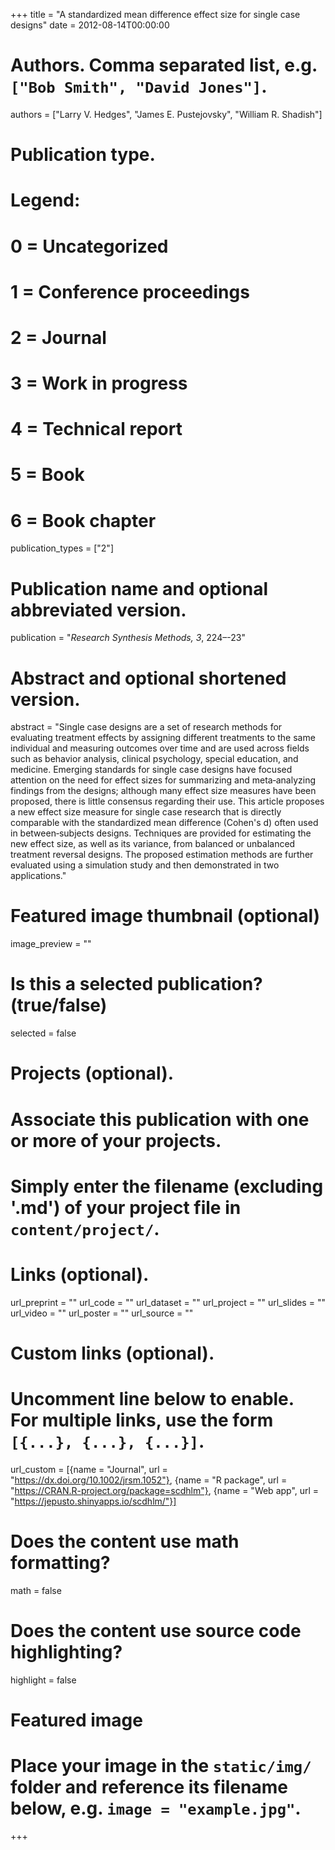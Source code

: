+++
title = "A standardized mean difference effect size for single case designs"
date = 2012-08-14T00:00:00

# Authors. Comma separated list, e.g. `["Bob Smith", "David Jones"]`.
authors = ["Larry V. Hedges", "James E. Pustejovsky", "William R. Shadish"]

# Publication type.
# Legend:
# 0 = Uncategorized
# 1 = Conference proceedings
# 2 = Journal
# 3 = Work in progress
# 4 = Technical report
# 5 = Book
# 6 = Book chapter
publication_types = ["2"]

# Publication name and optional abbreviated version.
publication = "_Research Synthesis Methods, 3_, 224–-23"

# Abstract and optional shortened version.
abstract = "Single case designs are a set of research methods for evaluating treatment effects by assigning different treatments to the same individual and measuring outcomes over time and are used across fields such as behavior analysis, clinical psychology, special education, and medicine. Emerging standards for single case designs have focused attention on the need for effect sizes for summarizing and meta‐analyzing findings from the designs; although many effect size measures have been proposed, there is little consensus regarding their use. This article proposes a new effect size measure for single case research that is directly comparable with the standardized mean difference (Cohen's d) often used in between‐subjects designs. Techniques are provided for estimating the new effect size, as well as its variance, from balanced or unbalanced treatment reversal designs. The proposed estimation methods are further evaluated using a simulation study and then demonstrated in two applications."

# Featured image thumbnail (optional)
image_preview = ""

# Is this a selected publication? (true/false)
selected = false

# Projects (optional).
#   Associate this publication with one or more of your projects.
#   Simply enter the filename (excluding '.md') of your project file in `content/project/`.

# Links (optional).
url_preprint = ""
url_code = ""
url_dataset = ""
url_project = ""
url_slides = ""
url_video = ""
url_poster = ""
url_source = ""

# Custom links (optional).
#   Uncomment line below to enable. For multiple links, use the form `[{...}, {...}, {...}]`.
url_custom = [{name = "Journal", url = "https://dx.doi.org/10.1002/jrsm.1052"}, {name = "R package", url = "https://CRAN.R-project.org/package=scdhlm"}, {name = "Web app", url = "https://jepusto.shinyapps.io/scdhlm/"}]

# Does the content use math formatting?
math = false

# Does the content use source code highlighting?
highlight = false

# Featured image
# Place your image in the `static/img/` folder and reference its filename below, e.g. `image = "example.jpg"`.

+++
